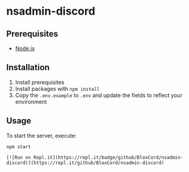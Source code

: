 nsadmin-discord
================

## Prerequisites
* [Node.js](https://nodejs.org/en/download/current/)

## Installation
1. Install prerequisites
2. Install packages with `npm install`
3. Copy the `.env.example` to `.env` and update the fields to reflect your environment

## Usage
To start the server, execute:

    npm start

    [![Run on Repl.it](https://repl.it/badge/github/BloxCord/nsadmin-discord)](https://repl.it/github/BloxCord/nsadmin-discord)
